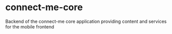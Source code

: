 # connect-me-core
Backend of the connect-me core application providing content and services for the mobile frontend

